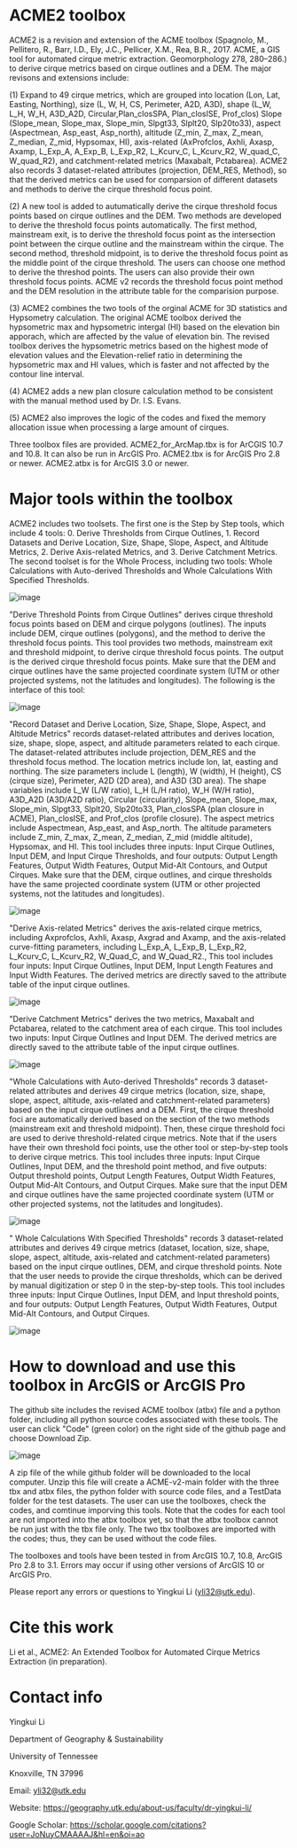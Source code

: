 # ACME2 toolbox
ACME2 is a revision and extension of the ACME toolbox (Spagnolo, M., Pellitero, R., Barr, I.D., Ely, J.C., Pellicer, X.M., Rea, B.R., 2017. ACME, a GIS tool for automated cirque metric extraction. Geomorphology 278, 280–286.) to derive cirque metrics based on cirque outlines and a DEM. The major revisons and extensions include:

(1) Expand to 49 cirque metrics, which are grouped into location (Lon, Lat, Easting, Northing), size (L, W, H, CS, Perimeter, A2D, A3D), shape (L_W, L_H, W_H, A3D_A2D, Circular,Plan_closSPA, Plan_closISE, Prof_clos) Slope (Slope_mean, Slope_max, Slope_min, Slpgt33, Slplt20, Slp20to33), aspect (Aspectmean, Asp_east, Asp_north), altitude (Z_min, Z_max, Z_mean, Z_median, Z_mid, Hypsomax, HI), axis-related (AxProfclos, Axhli, Axasp, Axamp, L_Exp_A, A_Exp_B, L_Exp_R2, L_Kcurv_C, L_Kcurv_R2, W_quad_C, W_quad_R2), and catchment-related metrics (Maxabalt, Pctabarea). ACME2 also records 3 dataset-related attributes (projection, DEM_RES, Method), so that the derived metrics can be used for comparsion of different datasets and methods to derive the cirque threshold focus point.  

(2) A new tool is added to autumatically derive the cirque threshold focus points based on cirque outlines and the DEM. Two methods are developed to derive the threshold focus points automatically. The first method, mainstream exit, is to derive the threshold focus point as the intersection point between the cirque outline and the mainstream within the cirque. The second method, threshold midpoint, is to derive the threshold focus point as the middle point of the cirque threshold. The users can choose one method to derive the threshod points. The users can also provide their own threshold focus points. ACME v2 records the threshold focus point method and the DEM resolution in the attribute table for the comparision purpose.
  
(3) ACME2 combines the two tools of the orginal ACME for 3D statistics and Hypsometry calculation. The original ACME toolbox derived the hypsometric max and hypsometric intergal (HI) based on the elevation bin
apporach, which are affected by the value of elevation bin. The revised toolbox derives the hypsometric metrics based on the highest mode of elevation values and the Elevation-relief ratio 
in determining the hypsometric max and HI values, which is faster and not affected by the contour line interval.

(4) ACME2 adds a new plan closure calculation method to be consistent with the manual method used by Dr. I.S. Evans.

(5) ACME2 also improves the logic of the codes and fixed the memory allocation issue when processing a large amount of cirques.

Three toolbox files are provided. ACME2_for_ArcMap.tbx is for ArCGIS 10.7 and 10.8. It can also be run in ArcGIS Pro. ACME2.tbx is for ArcGIS Pro 2.8 or newer. ACME2.atbx is for ArcGIS 3.0 or newer. 

# Major tools within the toolbox
ACME2 includes two toolsets. The first one is the Step by Step tools, which include 4 tools: 0. Derive Thresholds from Cirque Outlines, 1. Record Datasets and Derive Location, Size, Shape, Slope, Aspect, and Altitude Metrics, 2. Derive Axis-related Metrics, and 3. Derive Catchment Metrics. The second toolset is for the Whole Process, including two tools: Whole Calculations with Auto-derived Thresholds and Whole Calculations With Specified Thresholds.

![image](https://github.com/yingkui2003/ACME2/assets/24683137/759f1928-61d3-4358-beed-775ab978cc95)


"Derive Threshold Points from Cirque Outlines" derives cirque threshold focus points based on DEM and cirque polygons (outlines). The inputs include DEM, cirque outlines (polygons), and the method to derive the threshold focus points. This tool provides two methods, mainstream exit and threshold midpoint, to derive cirque threshold focus points. The output is the derived cirque threshold focus points. Make sure that the DEM and cirque outlines have the same projected coordinate system (UTM or other projected systems, not the latitudes and longitudes). The following is the interface of this tool:

![image](https://github.com/yingkui2003/ACME-v2/assets/24683137/1dd0d969-6210-4e62-8772-2251ae76faaa)




"Record Dataset and Derive Location, Size, Shape, Slope, Aspect, and Altitude Metrics" records dataset-related attributes and derives location, size, shape, slope, aspect, and altitude parameters related to each cirque. The dataset-related attributes include projection, DEM_RES and the threshold focus method. The location metrics include lon, lat, easting and northing. The size parameters include L (length), W (width), H (height), CS (cirque size), Perimeter, A2D (2D area), and A3D (3D area). The shape variables include L_W (L/W ratio), L_H (L/H ratio), W_H (W/H ratio), A3D_A2D (A3D/A2D ratio), Circular (circularity), Slope_mean, Slope_max, Slope_min, Slpgt33, Slplt20, Slp20to33, Plan_closSPA (plan closure in ACME), Plan_closISE, and Prof_clos (profile closure). The aspect metrics include Aspectmean, Asp_east, and Asp_north. The altitude parameters include Z_min, Z_max, Z_mean, Z_median, Z_mid (middle altitude), Hypsomax, and HI. This tool includes three inputs: Input Cirque Outlines, Input DEM, and Input Cirque Thresholds, and four outputs: Output Length Features, Output Width Features, Output Mid-Alt Contours, and Output Cirques. Make sure that the DEM, cirque outlines, and cirque thresholds have the same projected coordinate system (UTM or other projected systems, not the latitudes and longitudes).

![image](https://github.com/yingkui2003/ACME2/assets/24683137/f6428849-7b8b-4789-831c-9a4eee636480)


"Derive Axis-related Metrics" derives the axis-related cirque metrics, including Axprofclos, Axhli, Axasp, Axgrad and Axamp, and the axis-related curve-fitting parameters, including L_Exp_A, L_Exp_B, L_Exp_R2, L_Kcurv_C, L_Kcurv_R2, W_Quad_C, and W_Quad_R2., This tool includes four inputs: Input Cirque Outlines, Input DEM, Input Length Features and Input Width Features. The derived metrics are directly saved to the attribute table of the input cirque outlines. 

![image](https://github.com/yingkui2003/ACME-v2/assets/24683137/f50b9b87-7b81-4400-b4d7-4a05fe20d53f)

"Derive Catchment Metrics" derives the two metrics, Maxabalt and Pctabarea, related to the catchment area of each cirque. This tool includes two inputs: Input Cirque Outlines and Input DEM. The derived metrics are directly saved to the attribute table of the input cirque outlines.

![image](https://github.com/yingkui2003/ACME-v2/assets/24683137/12d7e4ae-e2b8-4c19-ab05-856621128621)



"Whole Calculations with Auto-derived Thresholds" records 3 dataset-related attributes and derives 49 cirque metrics (location, size, shape, slope, aspect, altitude, axis-related and catchment-related parameters) based on the input cirque outlines and a DEM. First, the cirque threshold foci are automatically derived based on the section of the two methods (mainstream exit and threshold midpoint). Then, these cirque threshold foci are used to derive threshold-related cirque metrics. Note that if the users have their own threshold foci points, use the other tool or step-by-step tools to derive cirque metrics. This tool includes three inputs: Input Cirque Outlines, Input DEM, and the threshold point method, and five outputs: Output threshold points, Output Length Features, Output Width Features, Output Mid-Alt Contours, and Output Cirques. Make sure that the input DEM and cirque outlines have the same projected coordinate system (UTM or other projected systems, not the latitudes and longitudes).

![image](https://github.com/yingkui2003/ACME-v2/assets/24683137/6a8209f9-55e2-425c-95ac-7fa354b5bc25)


" Whole Calculations With Specified Thresholds" records 3 dataset-related attributes and derives 49 cirque metrics (dataset, location, size, shape, slope, aspect, altitude, axis-related and catchment-related parameters) based on the input cirque outlines, DEM, and cirque threshold points. Note that the user needs to provide the cirque thresholds, which can be derived by manual digitization or step 0 in the step-by-step tools. This tool includes three inputs: Input Cirque Outlines, Input DEM, and Input threshold points, and four outputs: Output Length Features, Output Width Features, Output Mid-Alt Contours, and Output Cirques.

![image](https://github.com/yingkui2003/ACME-v2/assets/24683137/c5da7c61-2787-4918-be65-e2c6aa9b1ecd)



# How to download and use this toolbox in ArcGIS or ArcGIS Pro
The github site includes the revised ACME toolbox (atbx) file and a python folder, including all python source codes associated with these tools. The user can click "Code" (green color) on the right side of the github page and choose Download Zip.

![image](https://github.com/yingkui2003/ACME2/assets/24683137/9447d858-e4ca-4460-b00b-53a173717eff)



A zip file of the while github folder will be downloaded to the local computer. Unzip this file will create a ACME-v2-main folder with the three tbx and atbx files, the python folder with source code files, and a TestData folder for the test datasets. The user can use the toolboxes, check the codes, and comtinue imporving this tools. Note that the codes for each tool are not imported into the atbx toolbox yet, so that the atbx toolbox cannot be run just with the tbx file only. The two tbx toolboxes are imported with the codes; thus, they can be used without the code files.  

The toolboxes and tools have been tested in from ArcGIS 10.7, 10.8, ArcGIS Pro 2.8 to 3.1. Errors may occur if using other versions of ArcGIS 10 or ArcGIS Pro.  

Please report any errors or questions to Yingkui Li (yli32@utk.edu).

# Cite this work
Li et al., ACME2: An Extended Toolbox for Automated Cirque Metrics Extraction (in preparation). 

# Contact info
Yingkui Li

Department of Geography & Sustainability

University of Tennessee

Knoxville, TN 37996

Email: yli32@utk.edu

Website: https://geography.utk.edu/about-us/faculty/dr-yingkui-li/

Google Scholar: https://scholar.google.com/citations?user=JoNuyCMAAAAJ&hl=en&oi=ao
